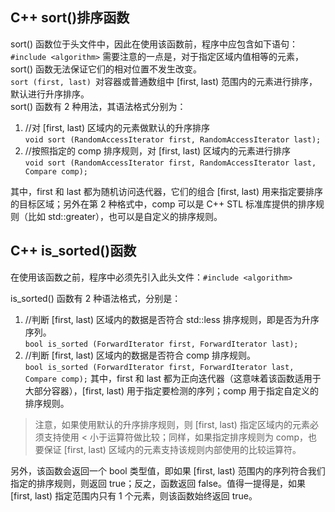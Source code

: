 ## C++ sort()排序函数
sort() 函数位于<algorithm>头文件中，因此在使用该函数前，程序中应包含如下语句：`#include <algorithm>`
需要注意的一点是，对于指定区域内值相等的元素，sort() 函数无法保证它们的相对位置不发生改变。  
`sort (first, last)	`对容器或普通数组中 [first, last) 范围内的元素进行排序，默认进行升序排序。  
sort() 函数有 2 种用法，其语法格式分别为：  
  1. //对 [first, last) 区域内的元素做默认的升序排序  
     `void sort (RandomAccessIterator first, RandomAccessIterator last);`
  2. //按照指定的 comp 排序规则，对 [first, last) 区域内的元素进行排序  
  `void sort (RandomAccessIterator first, RandomAccessIterator last, Compare comp);`  
  
其中，first 和 last 都为随机访问迭代器，它们的组合 [first, last) 用来指定要排序的目标区域；另外在第 2 种格式中，comp 可以是 C++ STL 标准库提供的排序规则（比如 std::greater<T>），也可以是自定义的排序规则。


## C++ is_sorted()函数
在使用该函数之前，程序中必须先引入此头文件：`#include <algorithm>`

is_sorted() 函数有 2 种语法格式，分别是：
  
1. //判断 [first, last) 区域内的数据是否符合 std::less<T> 排序规则，即是否为升序序列。  
  `bool is_sorted (ForwardIterator first, ForwardIterator last);  `
2. //判断 [first, last) 区域内的数据是否符合 comp 排序规则。  
`bool is_sorted (ForwardIterator first, ForwardIterator last, Compare comp);`
其中，first 和 last 都为正向迭代器（这意味着该函数适用于大部分容器），[first, last) 用于指定要检测的序列；comp 用于指定自定义的排序规则。
> 注意，如果使用默认的升序排序规则，则 [first, last) 指定区域内的元素必须支持使用 < 小于运算符做比较；同样，如果指定排序规则为 comp，也要保证 [first, last) 区域内的元素支持该规则内部使用的比较运算符。  

  另外，该函数会返回一个 bool 类型值，即如果 [first, last) 范围内的序列符合我们指定的排序规则，则返回 true；反之，函数返回 false。值得一提得是，如果 [first, last) 指定范围内只有 1 个元素，则该函数始终返回 true。                                                                  
